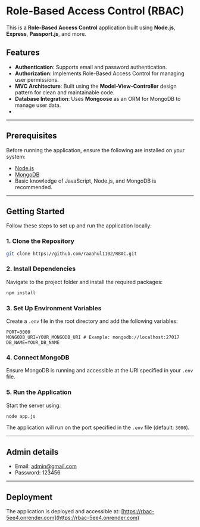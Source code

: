 
# Role-Based Access Control (RBAC)

This is a **Role-Based Access Control** application built using **Node.js**, **Express**, **Passport.js**, and more.

## Features

- **Authentication**: Supports email and password authentication.
- **Authorization**: Implements Role-Based Access Control for managing user permissions.
- **MVC Architecture**: Built using the **Model-View-Controller** design pattern for clean and maintainable code.
- **Database Integration**: Uses **Mongoose** as an ORM for MongoDB to manage user data.
- 
---

## Prerequisites

Before running the application, ensure the following are installed on your system:

- [Node.js](https://nodejs.org/)
- [MongoDB](https://www.mongodb.com/)
- Basic knowledge of JavaScript, Node.js, and MongoDB is recommended.

---

## Getting Started

Follow these steps to set up and run the application locally:

### 1. Clone the Repository
```bash
git clone https://github.com/raaahul1102/RBAC.git
```

### 2. Install Dependencies
Navigate to the project folder and install the required packages:
```bash
npm install
```

### 3. Set Up Environment Variables
Create a `.env` file in the root directory and add the following variables:
```env
PORT=3000
MONGODB_URI=YOUR_MONGODB_URI # Example: mongodb://localhost:27017
DB_NAME=YOUR_DB_NAME
```

### 4. Connect MongoDB
Ensure MongoDB is running and accessible at the URI specified in your `.env` file.

### 5. Run the Application
Start the server using:
```bash
node app.js
```
The application will run on the port specified in the `.env` file (default: `3000`).

---


## Admin details
- Email: admin@gmail.com
- Password: 123456

---

## Deployment

The application is deployed and accessible at:
[https://rbac-5ee4.onrender.com](https://rbac-5ee4.onrender.com)

